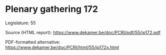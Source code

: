 # Plenary gathering 172

Legislature: 55

Source (HTML report): https://www.dekamer.be/doc/PCRI/pdf/55/ip172.pdf

PDF-formatted alternative: https://www.dekamer.be/doc/PCRI/html/55/ip172x.html

